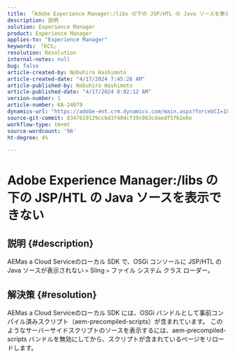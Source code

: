 ```yaml
---
title: 「Adobe Experience Manager:/libs の下の JSP/HTL の Java ソースを表示できない」
description: 説明
solution: Experience Manager
product: Experience Manager
applies-to: "Experience Manager"
keywords: 「KCS」
resolution: Resolution
internal-notes: null
bug: false
article-created-by: Nobuhiro Hashimoto
article-created-date: "4/17/2024 7:45:26 AM"
article-published-by: Nobuhiro Hashimoto
article-published-date: "4/17/2024 8:02:12 AM"
version-number: 1
article-number: KA-24079
dynamics-url: "https://adobe-ent.crm.dynamics.com/main.aspx?forceUCI=1&pagetype=entityrecord&etn=knowledgearticle&id=6629476e-8efc-ee11-a1fe-6045bd045872"
source-git-commit: 8347619129ccbd3f40dcf39c863cdaedf5fb2e6e
workflow-type: tm+mt
source-wordcount: '96'
ht-degree: 4%

---
```


# Adobe Experience Manager:/libs の下の JSP/HTL の Java ソースを表示できない

## 説明 {#description}

AEMas a Cloud Serviceのローカル SDK で、OSGi コンソールに JSP/HTL の Java ソースが表示されない `>`  Sling `>`  ファイル システム クラス ローダー。

## 解決策 {#resolution}


AEMas a Cloud Serviceのローカル SDK には、OSGi バンドルとして事前コンパイル済みスクリプト（aem-precompiled-scripts）が含まれています。 このようなサーバーサイドスクリプトのソースを表示するには、aem-precompiled-scripts バンドルを無効にしてから、スクリプトが含まれているページをリロードします。
